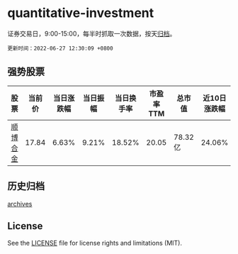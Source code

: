 # quantitative-investment

证券交易日，9:00-15:00，每半时抓取一次数据，按天[归档](archives)。

`更新时间：2022-06-27 12:30:09 +0800`

## 强势股票

|股票|当前价|当日涨跌幅|当日振幅|当日换手率|市盈率TTM|总市值|近10日涨跌幅|
|----|----|----|----|----|----|----|----|
|[顺博合金](https://xueqiu.com/S/SZ002996)|17.84|6.63%|9.21%|18.52%|20.05|78.32亿|24.06%|

## 历史归档

[archives](archives)

## License

See the [LICENSE](LICENSE) file for license rights and limitations (MIT).